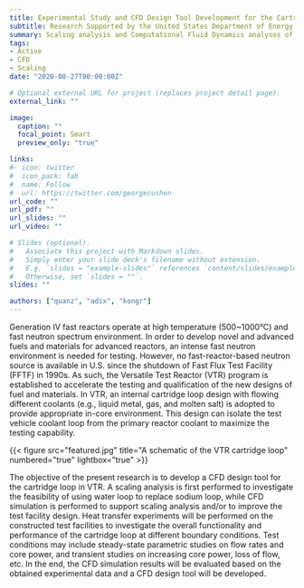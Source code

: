 ```yaml
---
title: Experimental Study and CFD Design Tool Development for the Cartridge Loop in the Versatile Test Reactor (VTR)
subtitle: Research Supported by the United States Department of Energy
summary: Scaling analysis and Computational Fluid Dynamics analysos of the Versatile Test Reactor
tags:
- Active
- CFD
- Scaling
date: "2020-08-27T00:00:00Z"

# Optional external URL for project (replaces project detail page).
external_link: ""

image:
  caption: ""
  focal_point: Smart
  preview_only: "true"

links:
#- icon: twitter
#  icon_pack: fab
#  name: Follow
#  url: https://twitter.com/georgecushen
url_code: ""
url_pdf: ""
url_slides: ""
url_video: ""

# Slides (optional).
#   Associate this project with Markdown slides.
#   Simply enter your slide deck's filename without extension.
#   E.g. `slides = "example-slides"` references `content/slides/example-slides.md`.
#   Otherwise, set `slides = ""`.
slides: ""

authors: ["quanz", "adix", "kongr"]
---
```


Generation IV fast reactors operate at high temperature (500~1000°C) and fast neutron spectrum environment. In order to develop novel and advanced fuels and materials for advanced reactors, an intense fast neutron environment is needed for testing. However, no fast-reactor-based neutron source is available in U.S. since the shutdown of Fast Flux Test Facility (FFTF) in 1990s. As such, the Versatile Test Reactor (VTR) program is established to accelerate the testing and qualification of the new designs of fuel and materials. In VTR, an internal cartridge loop design with flowing different coolants (e.g., liquid metal, gas, and molten salt) is adopted to provide appropriate in-core environment. This design can isolate the test vehicle coolant loop from the primary reactor coolant to maximize the testing capability. 

{{< figure src="featured.jpg" title="A schematic of the VTR cartridge loop" numbered="true" lightbox="true" >}}

The objective of the present research is to develop a CFD design tool for the cartridge loop in VTR. A scaling analysis is first performed to investigate the feasibility of using water loop to replace sodium loop, while CFD simulation is performed to support scaling analysis and/or to improve the test facility design. Heat transfer experiments will be performed on the constructed test facilities to investigate the overall functionality and performance of the cartridge loop at different boundary conditions. Test conditions may include steady-state parametric studies on flow rates and core power, and transient studies on increasing core power, loss of flow, etc. In the end, the CFD simulation results will be evaluated based on the obtained experimental data and a CFD design tool will be developed. 
